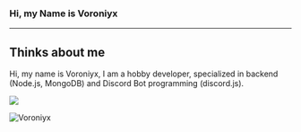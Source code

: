### Hi, my Name is Voroniyx


---
## Thinks about me

Hi,
my name is Voroniyx, I am a hobby developer, specialized in backend (Node.js, MongoDB) and Discord Bot programming (discord.js).

<img align="center" src="https://github-readme-stats.vercel.app/api/top-langs/?username=Voroniyx&theme=tokyonight&hide_border=true&layout=compact" />

![Voroniyx](https://github-readme-stats.vercel.app/api?username=voroniyx&count_private=true&show_icons=true&theme=tokyonight&hide_border=true)
